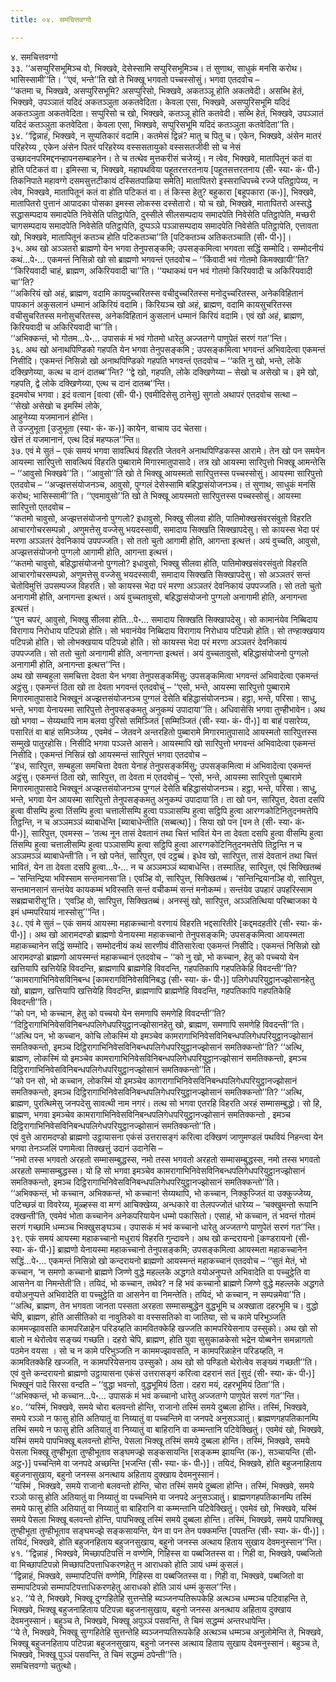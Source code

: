 ```yaml
---
title: ०४. समचित्तवग्गो

---
```

४. समचित्तवग्गो  
३३. ‘‘असप्पुरिसभूमिञ्च वो, भिक्खवे, देसेस्सामि सप्पुरिसभूमिञ्च। तं सुणाथ, साधुकं मनसि करोथ। भासिस्सामी’’ति। ‘‘एवं, भन्ते’’ति खो ते भिक्खू भगवतो पच्चस्सोसुं। भगवा एतदवोच –  
‘‘कतमा च, भिक्खवे, असप्पुरिसभूमि? असप्पुरिसो, भिक्खवे, अकतञ्ञू होति अकतवेदी। असब्भि हेतं, भिक्खवे, उपञ्ञातं यदिदं अकतञ्ञुता अकतवेदिता। केवला एसा, भिक्खवे, असप्पुरिसभूमि यदिदं अकतञ्ञुता अकतवेदिता। सप्पुरिसो च खो, भिक्खवे, कतञ्ञू होति कतवेदी। सब्भि हेतं, भिक्खवे, उपञ्ञातं यदिदं कतञ्ञुता कतवेदिता। केवला एसा, भिक्खवे, सप्पुरिसभूमि यदिदं कतञ्ञुता कतवेदिता’’ति।  
३४. ‘‘द्विन्नाहं, भिक्खवे, न सुप्पतिकारं वदामि। कतमेसं द्विन्नं? मातु च पितु च। एकेन, भिक्खवे, अंसेन मातरं परिहरेय्य , एकेन अंसेन पितरं परिहरेय्य वस्ससतायुको वस्ससतजीवी सो च नेसं उच्छादनपरिमद्दनन्हापनसम्बाहनेन। ते च तत्थेव मुत्तकरीसं चजेय्युं। न त्वेव, भिक्खवे, मातापितूनं कतं वा होति पटिकतं वा। इमिस्सा च, भिक्खवे, महापथविया पहूतरत्तरतनाय [पहूतसत्तरतनाय (सी॰ स्या॰ कं॰ पी॰) तिकनिपाते महावग्गे दसमसुत्तटीकायं दस्सितपाळिया समेति] मातापितरो इस्सराधिपच्चे रज्जे पतिट्ठापेय्य, न त्वेव, भिक्खवे, मातापितूनं कतं वा होति पटिकतं वा। तं किस्स हेतु? बहुकारा [बहूपकारा (क॰)], भिक्खवे, मातापितरो पुत्तानं आपादका पोसका इमस्स लोकस्स दस्सेतारो। यो च खो, भिक्खवे, मातापितरो अस्सद्धे सद्धासम्पदाय समादपेति निवेसेति पतिट्ठापेति, दुस्सीले सीलसम्पदाय समादपेति निवेसेति पतिट्ठापेति, मच्छरी चागसम्पदाय समादपेति निवेसेति पतिट्ठापेति, दुप्पञ्ञे पञ्ञासम्पदाय समादपेति निवेसेति पतिट्ठापेति, एत्तावता खो, भिक्खवे, मातापितूनं कतञ्च होति पटिकतञ्चा’’ति [पटिकतञ्च अतिकतञ्चाति (सी॰ पी॰)]।  
३५. अथ खो अञ्ञतरो ब्राह्मणो येन भगवा तेनुपसङ्कमि; उपसङ्कमित्वा भगवता सद्धिं सम्मोदि। सम्मोदनीयं कथं…पे॰… एकमन्तं निसिन्नो खो सो ब्राह्मणो भगवन्तं एतदवोच – ‘‘किंवादी भवं गोतमो किमक्खायी’’ति? ‘‘किरियवादी चाहं, ब्राह्मण, अकिरियवादी चा’’ति। ‘‘यथाकथं पन भवं गोतमो किरियवादी च अकिरियवादी चा’’ति?  
‘‘अकिरियं खो अहं, ब्राह्मण, वदामि कायदुच्चरितस्स वचीदुच्चरितस्स मनोदुच्चरितस्स, अनेकविहितानं पापकानं अकुसलानं धम्मानं अकिरियं वदामि। किरियञ्च खो अहं, ब्राह्मण, वदामि कायसुचरितस्स वचीसुचरितस्स मनोसुचरितस्स, अनेकविहितानं कुसलानं धम्मानं किरियं वदामि। एवं खो अहं, ब्राह्मण, किरियवादी च अकिरियवादी चा’’ति।  
‘‘अभिक्कन्तं, भो गोतम…पे॰… उपासकं मं भवं गोतमो धारेतु अज्जतग्गे पाणुपेतं सरणं गत’’न्ति।  
३६. अथ खो अनाथपिण्डिको गहपति येन भगवा तेनुपसङ्कमि ; उपसङ्कमित्वा भगवन्तं अभिवादेत्वा एकमन्तं निसीदि। एकमन्तं निसिन्नो खो अनाथपिण्डिको गहपति भगवन्तं एतदवोच – ‘‘कति नु खो, भन्ते, लोके दक्खिणेय्या, कत्थ च दानं दातब्ब’’न्ति? ‘‘द्वे खो, गहपति, लोके दक्खिणेय्या – सेखो च असेखो च। इमे खो, गहपति, द्वे लोके दक्खिणेय्या, एत्थ च दानं दातब्ब’’न्ति।  
इदमवोच भगवा। इदं वत्वान [वत्वा (सी॰ पी॰) एवमीदिसेसु ठानेसु] सुगतो अथापरं एतदवोच सत्था –  
‘‘सेखो असेखो च इमस्मिं लोके,  
आहुनेय्या यजमानानं होन्ति।  
ते उज्जुभूता [उजुभूता (स्या॰ कं॰ क॰)] कायेन, वाचाय उद चेतसा।  
खेत्तं तं यजमानानं, एत्थ दिन्नं महप्फल’’न्ति॥  
३७. एवं मे सुतं – एकं समयं भगवा सावत्थियं विहरति जेतवने अनाथपिण्डिकस्स आरामे। तेन खो पन समयेन आयस्मा सारिपुत्तो सावत्थियं विहरति पुब्बारामे मिगारमातुपासादे। तत्र खो आयस्मा सारिपुत्तो भिक्खू आमन्तेसि – ‘‘आवुसो भिक्खवे’’ति। ‘‘आवुसो’’ति खो ते भिक्खू आयस्मतो सारिपुत्तस्स पच्चस्सोसुं। आयस्मा सारिपुत्तो एतदवोच – ‘‘अज्झत्तसंयोजनञ्च, आवुसो, पुग्गलं देसेस्सामि बहिद्धासंयोजनञ्च। तं सुणाथ, साधुकं मनसि करोथ; भासिस्सामी’’ति। ‘‘एवमावुसो’’ति खो ते भिक्खू आयस्मतो सारिपुत्तस्स पच्चस्सोसुं। आयस्मा सारिपुत्तो एतदवोच –  
‘‘कतमो चावुसो, अज्झत्तसंयोजनो पुग्गलो? इधावुसो, भिक्खु सीलवा होति, पातिमोक्खसंवरसंवुतो विहरति आचारगोचरसम्पन्नो , अणुमत्तेसु वज्जेसु भयदस्सावी, समादाय सिक्खति सिक्खापदेसु। सो कायस्स भेदा परं मरणा अञ्ञतरं देवनिकायं उपपज्जति। सो ततो चुतो आगामी होति, आगन्ता इत्थत्तं। अयं वुच्चति, आवुसो, अज्झत्तसंयोजनो पुग्गलो आगामी होति, आगन्ता इत्थत्तं।  
‘‘कतमो चावुसो, बहिद्धासंयोजनो पुग्गलो? इधावुसो, भिक्खु सीलवा होति, पातिमोक्खसंवरसंवुतो विहरति आचारगोचरसम्पन्नो, अणुमत्तेसु वज्जेसु भयदस्सावी, समादाय सिक्खति सिक्खापदेसु। सो अञ्ञतरं सन्तं चेतोविमुत्तिं उपसम्पज्ज विहरति। सो कायस्स भेदा परं मरणा अञ्ञतरं देवनिकायं उपपज्जति। सो ततो चुतो अनागामी होति, अनागन्ता इत्थत्तं। अयं वुच्चतावुसो, बहिद्धासंयोजनो पुग्गलो अनागामी होति, अनागन्ता इत्थत्तं।  
‘‘पुन चपरं, आवुसो, भिक्खु सीलवा होति…पे॰… समादाय सिक्खति सिक्खापदेसु। सो कामानंयेव निब्बिदाय विरागाय निरोधाय पटिपन्नो होति। सो भवानंयेव निब्बिदाय विरागाय निरोधाय पटिपन्नो होति। सो तण्हाक्खयाय पटिपन्नो होति। सो लोभक्खयाय पटिपन्नो होति। सो कायस्स भेदा परं मरणा अञ्ञतरं देवनिकायं उपपज्जति। सो ततो चुतो अनागामी होति, अनागन्ता इत्थत्तं। अयं वुच्चतावुसो, बहिद्धासंयोजनो पुग्गलो अनागामी होति, अनागन्ता इत्थत्त’’न्ति।  
अथ खो सम्बहुला समचित्ता देवता येन भगवा तेनुपसङ्कमिंसु; उपसङ्कमित्वा भगवन्तं अभिवादेत्वा एकमन्तं अट्ठंसु। एकमन्तं ठिता खो ता देवता भगवन्तं एतदवोचुं – ‘‘एसो, भन्ते, आयस्मा सारिपुत्तो पुब्बारामे मिगारमातुपासादे भिक्खूनं अज्झत्तसंयोजनञ्च पुग्गलं देसेति बहिद्धासंयोजनञ्च। हट्ठा, भन्ते, परिसा। साधु, भन्ते, भगवा येनायस्मा सारिपुत्तो तेनुपसङ्कमतु अनुकम्पं उपादाया’’ति। अधिवासेसि भगवा तुण्हीभावेन। अथ खो भगवा – सेय्यथापि नाम बलवा पुरिसो समिञ्जितं [सम्मिञ्जितं (सी॰ स्या॰ कं॰ पी॰)] वा बाहं पसारेय्य, पसारितं वा बाहं समिञ्जेय्य , एवमेवं – जेतवने अन्तरहितो पुब्बारामे मिगारमातुपासादे आयस्मतो सारिपुत्तस्स सम्मुखे पातुरहोसि। निसीदि भगवा पञ्ञत्ते आसने। आयस्मापि खो सारिपुत्तो भगवन्तं अभिवादेत्वा एकमन्तं निसीदि। एकमन्तं निसिन्नं खो आयस्मन्तं सारिपुत्तं भगवा एतदवोच –  
‘‘इध, सारिपुत्त, सम्बहुला समचित्ता देवता येनाहं तेनुपसङ्कमिंसु; उपसङ्कमित्वा मं अभिवादेत्वा एकमन्तं अट्ठंसु। एकमन्तं ठिता खो, सारिपुत्त, ता देवता मं एतदवोचुं – ‘एसो, भन्ते, आयस्मा सारिपुत्तो पुब्बारामे मिगारमातुपासादे भिक्खूनं अज्झत्तसंयोजनञ्च पुग्गलं देसेति बहिद्धासंयोजनञ्च। हट्ठा, भन्ते, परिसा। साधु, भन्ते, भगवा येन आयस्मा सारिपुत्तो तेनुपसङ्कमतु अनुकम्पं उपादाया’ति। ता खो पन, सारिपुत्त, देवता दसपि हुत्वा वीसम्पि हुत्वा तिंसम्पि हुत्वा चत्तालीसम्पि हुत्वा पञ्ञासम्पि हुत्वा सट्ठिपि हुत्वा आरग्गकोटिनितुदनमत्तेपि तिट्ठन्ति, न च अञ्ञमञ्ञं ब्याबाधेन्ति [ब्याबाधेन्तीति (सब्बत्थ)]। सिया खो पन [पन ते (सी॰ स्या॰ कं॰ पी॰)], सारिपुत्त, एवमस्स – ‘तत्थ नून तासं देवतानं तथा चित्तं भावितं येन ता देवता दसपि हुत्वा वीसम्पि हुत्वा तिंसम्पि हुत्वा चत्तालीसम्पि हुत्वा पञ्ञासम्पि हुत्वा सट्ठिपि हुत्वा आरग्गकोटिनितुदनमत्तेपि तिट्ठन्ति न च अञ्ञमञ्ञं ब्याबाधेन्ती’ति। न खो पनेतं, सारिपुत्त, एवं दट्ठब्बं। इधेव खो, सारिपुत्त, तासं देवतानं तथा चित्तं भावितं, येन ता देवता दसपि हुत्वा…पे॰… न च अञ्ञमञ्ञं ब्याबाधेन्ति। तस्मातिह, सारिपुत्त, एवं सिक्खितब्बं – ‘सन्तिन्द्रिया भविस्साम सन्तमानसा’ति। एवञ्हि वो, सारिपुत्त, सिक्खितब्बं। ‘सन्तिन्द्रियानञ्हि वो, सारिपुत्त, सन्तमानसानं सन्तंयेव कायकम्मं भविस्सति सन्तं वचीकम्मं सन्तं मनोकम्मं। सन्तंयेव उपहारं उपहरिस्साम सब्रह्मचारीसू’ति। ‘एवञ्हि वो, सारिपुत्त, सिक्खितब्बं। अनस्सुं खो, सारिपुत्त, अञ्ञतित्थिया परिब्बाजका ये इमं धम्मपरियायं नास्सोसु’’’न्ति।  
३८. एवं मे सुतं – एकं समयं आयस्मा महाकच्चानो वरणायं विहरति भद्दसारितीरे [कद्दमदहतीरे (सी॰ स्या॰ कं॰ पी॰)]। अथ खो आरामदण्डो ब्राह्मणो येनायस्मा महाकच्चानो तेनुपसङ्कमि; उपसङ्कमित्वा आयस्मता महाकच्चानेन सद्धिं सम्मोदि। सम्मोदनीयं कथं सारणीयं वीतिसारेत्वा एकमन्तं निसीदि। एकमन्तं निसिन्नो खो आरामदण्डो ब्राह्मणो आयस्मन्तं महाकच्चानं एतदवोच – ‘‘को नु खो, भो कच्चान, हेतु को पच्चयो येन खत्तियापि खत्तियेहि विवदन्ति, ब्राह्मणापि ब्राह्मणेहि विवदन्ति, गहपतिकापि गहपतिकेहि विवदन्ती’’ति? ‘‘कामरागाभिनिवेसविनिबन्ध [कामरागविनिवेसविनिबद्ध (सी॰ स्या॰ कं॰ पी॰)] पलिगेधपरियुट्ठानज्झोसानहेतु खो, ब्राह्मण, खत्तियापि खत्तियेहि विवदन्ति, ब्राह्मणापि ब्राह्मणेहि विवदन्ति, गहपतिकापि गहपतिकेहि विवदन्ती’’ति।  
‘‘को पन, भो कच्चान, हेतु को पच्चयो येन समणापि समणेहि विवदन्ती’’ति? ‘‘दिट्ठिरागाभिनिवेसविनिबन्धपलिगेधपरियुट्ठानज्झोसानहेतु खो, ब्राह्मण, समणापि समणेहि विवदन्ती’’ति।  
‘‘अत्थि पन, भो कच्चान, कोचि लोकस्मिं यो इमञ्चेव कामरागाभिनिवेसविनिबन्धपलिगेधपरियुट्ठानज्झोसानं समतिक्कन्तो, इमञ्च दिट्ठिरागाभिनिवेसविनिबन्धपलिगेधपरियुट्ठानज्झोसानं समतिक्कन्तो’’ति? ‘‘अत्थि, ब्राह्मण, लोकस्मिं यो इमञ्चेव कामरागाभिनिवेसविनिबन्धपलिगेधपरियुट्ठानज्झोसानं समतिक्कन्तो, इमञ्च दिट्ठिरागाभिनिवेसविनिबन्धपलिगेधपरियुट्ठानज्झोसानं समतिक्कन्तो’’ति।  
‘‘को पन सो, भो कच्चान, लोकस्मिं यो इमञ्चेव कागरागाभिनिवेसविनिबन्धपलिगेधपरियुट्ठानज्झोसानं समतिक्कन्तो, इमञ्च दिट्ठिरागाभिनिवेसविनिबन्धपलिगेधपरियुट्ठानज्झोसानं समतिक्कन्तो’’ति? ‘‘अत्थि, ब्राह्मण, पुरत्थिमेसु जनपदेसु सावत्थी नाम नगरं। तत्थ सो भगवा एतरहि विहरति अरहं सम्मासम्बुद्धो। सो हि, ब्राह्मण, भगवा इमञ्चेव कामरागाभिनिवेसविनिबन्धपलिगेधपरियुट्ठानज्झोसानं समतिक्कन्तो , इमञ्च दिट्ठिरागाभिनिवेसविनिबन्धपलिगेधपरियुट्ठानज्झोसानं समतिक्कन्तो’’ति।  
एवं वुत्ते आरामदण्डो ब्राह्मणो उट्ठायासना एकंसं उत्तरासङ्गं करित्वा दक्खिणं जाणुमण्डलं पथवियं निहन्त्वा येन भगवा तेनञ्जलिं पणामेत्वा तिक्खत्तुं उदानं उदानेसि –  
‘‘नमो तस्स भगवतो अरहतो सम्मासम्बुद्धस्स, नमो तस्स भगवतो अरहतो सम्मासम्बुद्धस्स, नमो तस्स भगवतो अरहतो सम्मासम्बुद्धस्स। यो हि सो भगवा इमञ्चेव कामरागाभिनिवेसविनिबन्धपलिगेधपरियुट्ठानज्झोसानं समतिक्कन्तो, इमञ्च दिट्ठिरागाभिनिवेसविनिबन्धपलिगेधपरियुट्ठानज्झोसानं समतिक्कन्तो’’ति।  
‘‘अभिक्कन्तं, भो कच्चान, अभिक्कन्तं, भो कच्चान! सेय्यथापि, भो कच्चान, निक्कुज्जितं वा उक्कुज्जेय्य, पटिच्छन्नं वा विवरेय्य, मूळ्हस्स वा मग्गं आचिक्खेय्य, अन्धकारे वा तेलपज्जोतं धारेय्य – ‘चक्खुमन्तो रूपानि दक्खन्ती’ति, एवमेवं भोता कच्चानेन अनेकपरियायेन धम्मो पकासितो। एसाहं, भो कच्चान, तं भवन्तं गोतमं सरणं गच्छामि धम्मञ्च भिक्खुसङ्घञ्च। उपासकं मं भवं कच्चानो धारेतु अज्जतग्गे पाणुपेतं सरणं गत’’न्ति।  
३९. एकं समयं आयस्मा महाकच्चानो मधुरायं विहरति गुन्दावने। अथ खो कन्दरायनो [कण्डरायनो (सी॰ स्या॰ कं॰ पी॰)] ब्राह्मणो येनायस्मा महाकच्चानो तेनुपसङ्कमि; उपसङ्कमित्वा आयस्मता महाकच्चानेन सद्धिं…पे॰… एकमन्तं निसिन्नो खो कन्दरायनो ब्राह्मणो आयस्मन्तं महाकच्चानं एतदवोच – ‘‘सुतं मेतं, भो कच्चान, ‘न समणो कच्चानो ब्राह्मणे जिण्णे वुद्धे महल्लके अद्धगते वयोअनुप्पत्ते अभिवादेति वा पच्चुट्ठेति वा आसनेन वा निमन्तेती’ति। तयिदं, भो कच्चान, तथेव? न हि भवं कच्चानो ब्राह्मणे जिण्णे वुद्धे महल्लके अद्धगते वयोअनुप्पत्ते अभिवादेति वा पच्चुट्ठेति वा आसनेन वा निमन्तेति। तयिदं, भो कच्चान, न सम्पन्नमेवा’’ति।  
‘‘अत्थि, ब्राह्मण, तेन भगवता जानता पस्सता अरहता सम्मासम्बुद्धेन वुद्धभूमि च अक्खाता दहरभूमि च। वुद्धो चेपि, ब्राह्मण, होति आसीतिको वा नावुतिको वा वस्ससतिको वा जातिया, सो च कामे परिभुञ्जति काममज्झावसति कामपरिळाहेन परिडय्हति कामवितक्केहि खज्जति कामपरियेसनाय उस्सुको। अथ खो सो बालो न थेरोत्वेव सङ्ख्यं गच्छति। दहरो चेपि, ब्राह्मण, होति युवा सुसुकाळकेसो भद्रेन योब्बनेन समन्नागतो पठमेन वयसा । सो च न कामे परिभुञ्जति न काममज्झावसति, न कामपरिळाहेन परिडय्हति, न कामवितक्केहि खज्जति, न कामपरियेसनाय उस्सुको। अथ खो सो पण्डितो थेरोत्वेव सङ्ख्यं गच्छती’’ति।  
एवं वुत्ते कन्दरायनो ब्राह्मणो उट्ठायासना एकंसं उत्तरासङ्गं करित्वा दहरानं सतं [सुदं (सी॰ स्या॰ कं॰ पी॰)] भिक्खूनं पादे सिरसा वन्दति – ‘‘वुद्धा भवन्तो, वुद्धभूमियं ठिता। दहरा मयं, दहरभूमियं ठिता’’ति।  
‘‘अभिक्कन्तं, भो कच्चान…पे॰… उपासकं मं भवं कच्चानो धारेतु अज्जतग्गे पाणुपेतं सरणं गत’’न्ति।  
४०. ‘‘यस्मिं, भिक्खवे, समये चोरा बलवन्तो होन्ति, राजानो तस्मिं समये दुब्बला होन्ति। तस्मिं, भिक्खवे, समये रञ्ञो न फासु होति अतियातुं वा निय्यातुं वा पच्चन्तिमे वा जनपदे अनुसञ्ञातुं। ब्राह्मणगहपतिकानम्पि तस्मिं समये न फासु होति अतियातुं वा निय्यातुं वा बाहिरानि वा कम्मन्तानि पटिवेक्खितुं। एवमेवं खो, भिक्खवे, यस्मिं समये पापभिक्खू बलवन्तो होन्ति, पेसला भिक्खू तस्मिं समये दुब्बला होन्ति। तस्मिं, भिक्खवे, समये पेसला भिक्खू तुण्हीभूता तुण्हीभूताव सङ्घमज्झे सङ्कसायन्ति [सङ्कम्म झायन्ति (क॰), सञ्चायन्ति (सी॰ अट्ठ॰)] पच्चन्तिमे वा जनपदे अच्छन्ति [भजन्ति (सी॰ स्या॰ कं॰ पी॰)]। तयिदं, भिक्खवे, होति बहुजनाहिताय बहुजनासुखाय, बहुनो जनस्स अनत्थाय अहिताय दुक्खाय देवमनुस्सानं।  
‘‘यस्मिं , भिक्खवे, समये राजानो बलवन्तो होन्ति, चोरा तस्मिं समये दुब्बला होन्ति। तस्मिं, भिक्खवे, समये रञ्ञो फासु होति अतियातुं वा निय्यातुं वा पच्चन्तिमे वा जनपदे अनुसञ्ञातुं। ब्राह्मणगहपतिकानम्पि तस्मिं समये फासु होति अतियातुं वा निय्यातुं वा बाहिरानि वा कम्मन्तानि पटिवेक्खितुं। एवमेवं खो, भिक्खवे, यस्मिं समये पेसला भिक्खू बलवन्तो होन्ति, पापभिक्खू तस्मिं समये दुब्बला होन्ति। तस्मिं, भिक्खवे, समये पापभिक्खू तुण्हीभूता तुण्हीभूताव सङ्घमज्झे सङ्कसायन्ति, येन वा पन तेन पक्कमन्ति [पपतन्ति (सी॰ स्या॰ कं॰ पी॰)]। तयिदं, भिक्खवे, होति बहुजनहिताय बहुजनसुखाय, बहुनो जनस्स अत्थाय हिताय सुखाय देवमनुस्सान’’न्ति।  
४१. ‘‘द्विन्नाहं , भिक्खवे, मिच्छापटिपत्तिं न वण्णेमि, गिहिस्स वा पब्बजितस्स वा। गिही वा, भिक्खवे, पब्बजितो वा मिच्छापटिपन्नो मिच्छापटिपत्ताधिकरणहेतु न आराधको होति ञायं धम्मं कुसलं।  
‘‘द्विन्नाहं, भिक्खवे, सम्मापटिपत्तिं वण्णेमि, गिहिस्स वा पब्बजितस्स वा। गिही वा, भिक्खवे, पब्बजितो वा सम्मापटिपन्नो सम्मापटिपत्ताधिकरणहेतु आराधको होति ञायं धम्मं कुसल’’न्ति।  
४२. ‘‘ये ते, भिक्खवे, भिक्खू दुग्गहितेहि सुत्तन्तेहि ब्यञ्जनप्पतिरूपकेहि अत्थञ्च धम्मञ्च पटिवाहन्ति ते, भिक्खवे, भिक्खू बहुजनाहिताय पटिपन्ना बहुजनासुखाय, बहुनो जनस्स अनत्थाय अहिताय दुक्खाय देवमनुस्सानं। बहुञ्च ते, भिक्खवे, भिक्खू अपुञ्ञं पसवन्ति, ते चिमं सद्धम्मं अन्तरधापेन्ति।  
‘‘ये ते, भिक्खवे, भिक्खू सुग्गहितेहि सुत्तन्तेहि ब्यञ्जनप्पतिरूपकेहि अत्थञ्च धम्मञ्च अनुलोमेन्ति ते, भिक्खवे, भिक्खू बहुजनहिताय पटिपन्ना बहुजनसुखाय, बहुनो जनस्स अत्थाय हिताय सुखाय देवमनुस्सानं। बहुञ्च ते, भिक्खवे, भिक्खू पुञ्ञं पसवन्ति, ते चिमं सद्धम्मं ठपेन्ती’’ति।  
समचित्तवग्गो चतुत्थो।  